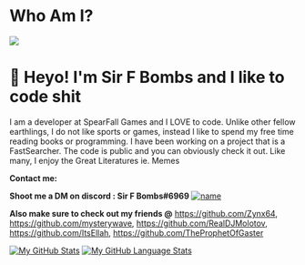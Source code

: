 # Who Am I?
![](https://komarev.com/ghpvc/?username=SlapBoi69&color=green)

# **👋 Heyo! I'm Sir F Bombs and I like to code shit**


I am a developer at SpearFall Games and I LOVE to code.
Unlike other fellow earthlings, I do not like sports or games, instead I like to spend my free time reading books or programming.
I have been working on a project that is a FastSearcher.
The code is public and you can obviously check it out.
Like many, I enjoy the Great Literatures ie. Memes

**Contact me:**

**Shoot me a DM on discord : Sir F Bombs#6969**
[![name](![damn](https://user-images.githubusercontent.com/86361659/123947826-71ba9900-d9be-11eb-9246-81c46445425b.png))](https://discord.com/users/187316528100802560)

**Also make sure to check out my friends @**
                                             https://github.com/Zynx64, https://github.com/mysterywave, https://github.com/RealDJMolotov, https://github.com/ItsEllah, https://github.com/TheProphetOfGaster 


[![My GitHub Stats](https://github-readme-stats.vercel.app/api/?username=SlapBoi69&count_private=true&theme=tokyonight&showicons=true)]()
[![My GitHub Language Stats](https://github-readme-stats.vercel.app/api/top-langs/?username=SlapBoi69&langs_count=5&theme=tokyonight)]()
